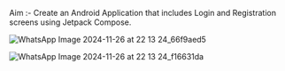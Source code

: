 Aim :- Create an Android Application that includes Login and Registration screens using Jetpack Compose.

![WhatsApp Image 2024-11-26 at 22 13 24_66f9aed5](https://github.com/user-attachments/assets/ff08a935-7526-40e5-817c-d9a0bfedef88)

![WhatsApp Image 2024-11-26 at 22 13 24_f16631da](https://github.com/user-attachments/assets/f9db54e3-7888-45eb-aced-3deed32dde8e)

